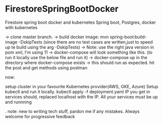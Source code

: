 # FirestoreSpringBootDocker
Firestore spring boot docker and kubernetes
Spring boot, Postgres, docker with kubernetes

-> clone master branch. -> build docker image: mvn spring-boot:build-image -DskipTests (since there are no test cases are written,just to speed up te build using the arg -DskipTests) -> Note: use the right java version in pom xml, I'm using 11 -> docker-compose will look something like this. (to run it locally use the below file and run it) -> docker-compose up in the directory where docker-compose exists -> this should run as expected. hit the post and get methods using postman

now:

setup cluster in your favourite Kubernetes provider(AWS, GKE, Azure)
Setup kubectl and run it locally.
kubectl apply -f deployment.yaml
IP you get in services should, replaced localhost with the IP. All your services must be up and runnning

. note: new to writing tech stuff, pardon me if any mistakes. Always welcome for progressive feedback

